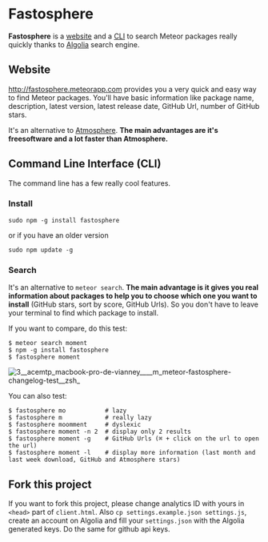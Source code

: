 # Fastosphere

**Fastosphere** is a [website](http://fastosphere.meteorapp.com) and a [CLI](http://en.wikipedia.org/wiki/Command-line_interface) to search Meteor packages really quickly thanks to [Algolia](http://algolia.com) search engine.

## Website

http://fastosphere.meteorapp.com provides you a very quick and easy way to find Meteor packages. You'll have basic information like package name, description, latest version, latest release date, GitHub Url, number of GitHub stars.

It's an alternative to [Atmosphere](https://atmospherejs.com). **The main advantages are it's freesoftware and a lot faster than Atmosphere.**

## Command Line Interface (CLI)

The command line has a few really cool features.

### Install

    sudo npm -g install fastosphere

or if you have an older version

    sudo npm update -g

### Search

It's an alternative to `meteor search`. **The main advantage is it gives you real information about packages to help you to choose which one you want to install** (GitHub stars, sort by score, GitHub Urls). So you don't have to leave your terminal to find which package to install.

If you want to compare, do this test:

    $ meteor search moment
    $ npm -g install fastosphere
    $ fastosphere moment

![3__acemtp_macbook-pro-de-vianney____m_meteor-fastosphere-changelog-test__zsh_](https://cloud.githubusercontent.com/assets/103561/5565008/f89a4d1c-8ede-11e4-8baf-1ff3d667e907.png)

You can also test:

    $ fastosphere mo           # lazy
    $ fastosphere m            # really lazy
    $ fastosphere moomment     # dyslexic
    $ fastosphere moment -n 2  # display only 2 results
    $ fastosphere moment -g    # GitHub Urls (⌘ + click on the url to open the url)
    $ fastosphere moment -l    # display more information (last month and last week download, GitHub and Atmosphere stars)

## Fork this project

If you want to fork this project, please change analytics ID with yours in `<head>` part of `client.html`. Also `cp settings.example.json settings.js`, create an account on Algolia and fill your `settings.json` with the Algolia generated keys. Do the same for github api keys.
